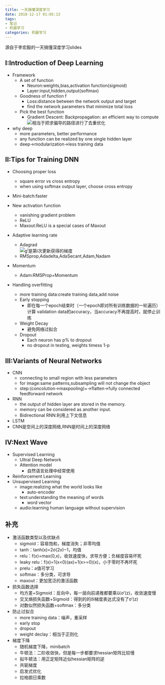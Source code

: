 ```yaml
---
title: 一天搞懂深度学习
date: 2018-12-17 01:05:13
tags:
- 笔记
- 机器学习
categories: 机器学习
---
```


源自于李宏毅的一天搞懂深度学习slides
<!-- more -->

## I:Introduction of Deep Learning
- Framework
	- A set of function
		- Neuron:weights,bias,activation function(sigmoid)
		- Layer:input,hidden,output(softmax)
	- Goodness of function f
		- Loss:distance between the network output and target
		- find the network parameters that minimize total loss
	- Pick the best function
		- Gradient Descent: Backpropagation: an efficient way to compute <img src="http://latex.codecogs.com/gif.latex?\Delta L/\Delta W"/>相当于把求偏导的路径进行了去重优化
- why deep
	- more parameters, better performance
	- any function can be realized by one single hidden layer
	- deep->modularization->less training data

## II:Tips for Training DNN
- Choosing proper loss
	- square error vs cross entropy
	- when using softmax output layer, choose cross entropy

- Mini-batch:faster

- New activation function
	- vanishing gradient problem
	- ReLU
	- Maxout:ReLU is a special cases of Maxout

- Adaptive learning rate
	- Adagrad
	<br><img src="http://latex.codecogs.com/gif.latex?\eta_w=\frac\eta{\sqrt {\sum_{i=0}^t(g^i)^2}}"/>g<sup>i</sup>是第i次更新获得的梯度
	- RMSprop,Adadelta,AdaSecant,Adam,Nadam
- Momentum
	- Adam:RMSProp+Momentum
- Handling overfitting
	- more training data:create training data,add noise
	- Early stopping
		- 即在每一个epoch结束时（一个epoch即对所有训练数据的一轮遍历）计算 validation data的accuracy，当accuracy不再提高时，就停止训练
	- Weight Decay
		- 避免网络过拟合
	- Dropout
		- Each neuron has p% to dropout
		- no dropout in testing, weights timess 1-p

## III:Variants of Neural Networks
- CNN
	- connecting to small region with less parameters
	- for image:same patterns,subsampling will not change the object
	- step:(concolution->maxpooling)+->flatten->fully  connected feedforward network
- RNN
	- the output of hidden layer are stored in the memory.
	- memory can be considered as another input.
	- Bidirectional RNN:利用上下文信息
- LSTM
- CNN是空间上的深度网络,RNN是时间上的深度网络

## IV:Next Wave
- Supervised Learning
	- Ultral Deep Network
	- Attention model
		- 自然语言处理中经常使用
- Reinforcement Learning
- Unsupervised Learning
	- image:realizing what the world looks like
		- auto-encoder
	- text:understanding the meaning of words
		- word vector
	- audio:learning human language without supervision

## 补充
- 激活函数类型以及优缺点
	- sigmoid：容易饱和，梯度消失；非零均值
	- tanh：tanh(x)=2σ(2x)−1，均值
	- relu：f(x)=max(0,x)，收敛速度快，求导方便；负梯度容易坏死
	- leaky relu：f(x)=1(x<0)(ax)+1(x>=0)(x)，小于零时不再坏死
	- prelu：a值可学习
	- softmax：多分类，可求导
	- maxout：更加宽泛的激活函数
- 损失函数选择
	- 均方差+Sigmoid：反向中，每一层向前递推都要乘以σ′(z)，收敛速度慢
	- 交叉熵损失函数+Sigmoid：得到的的δl梯度表达式没有了σ′(z)
	- 对数似然损失函数+softmax：多分类
- 防止过拟合
	- more training data：噪声，重采样
	- early stop
	- dropout
	- weight declay：相当于正则化
- 梯度下降
	- 随机梯度下降，minibatch
	- 牛顿法：二阶收敛快，但是每一步都要求hessian矩阵比较慢
	- 拟牛顿法：用正定矩阵近似hessian矩阵的逆
	- 共轭梯度
	- 启发式优化
	- 拉格朗日乘数